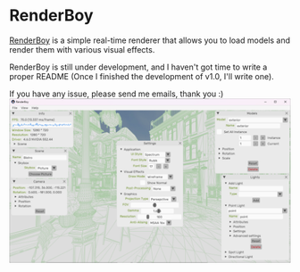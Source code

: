 # RenderBoy
[RenderBoy](https://github.com/LittleNate-Dev/RenderBoy) is a simple real-time renderer that allows you to load models and render them with various visual effects.

RenderBoy is still under development, and I haven't got time to write a proper README (Once I finished the development of v1.0, I'll write one).

If you have any issue, please send me emails, thank you :)
![IMG](https://github.com/LittleNate-Dev/RenderBoy/blob/master/Screenshot.png)